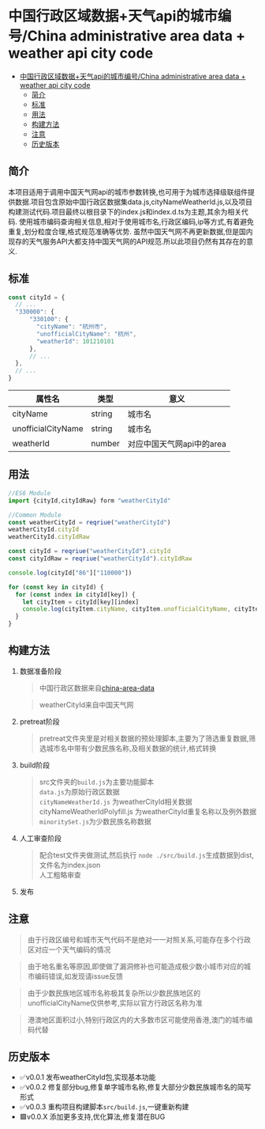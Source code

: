# 中国行政区域数据+天气api的城市编号/China administrative area data + weather api city code

- [中国行政区域数据+天气api的城市编号/China administrative area data + weather api city code](#中国行政区域数据天气api的城市编号china-administrative-area-data--weather-api-city-code)
  - [简介](#简介)
  - [标准](#标准)
  - [用法](#用法)
  - [构建方法](#构建方法)
  - [注意](#注意)
  - [历史版本](#历史版本)

## 简介

本项目适用于调用中国天气网api的城市参数转换,也可用于为城市选择级联组件提供数据.项目包含原始中国行政区数据集data.js,cityNameWeatherId.js,以及项目构建测试代码.项目最终以根目录下的index.js和index.d.ts为主题,其余为相关代码.
使用城市编码查询相关信息,相对于使用城市名,行政区编码,ip等方式,有着避免重复,划分粒度合理,格式规范准确等优势.
虽然中国天气网不再更新数据,但是国内现存的天气服务API大都支持中国天气网的API规范.所以此项目仍然有其存在的意义.


## 标准
```js
const cityId = {
  // ...
  "330000": {
      "330100": {
        "cityName": "杭州市",
        "unofficialCityName": "杭州",
        "weatherId": 101210101
      },
      // ...
  },
  // ...
}
```
|属性名|类型|意义|
|---|---|---|
|cityName|string|城市名|
|unofficialCityName|string|城市名|
|weatherId|number|对应中国天气网api中的area|

## 用法

```js
//ES6 Module
import {cityId,cityIdRaw} form "weatherCityId"

//Common Module
const weatherCityId = reqriue("weatherCityId")
weatherCityId.cityId
weatherCityId.cityIdRaw

const cityId = reqriue("weatherCityId").cityId
const cityIdRaw = reqriue("weatherCityId").cityIdRaw

console.log(cityId["86"]["110000"])

for (const key in cityId) {
  for (const index in cityId[key]) {
    let cityItem = cityId[key][index]
    console.log(cityItem.cityName, cityItem.unofficialCityName, cityItem.weatherId)
  }
}

```

## 构建方法
1. 数据准备阶段
   > 中国行政区数据来自[china-area-data](https://www.npmjs.com/package/china-area-data)

   > weatherCityId来自中国天气网
2. pretreat阶段
   >pretreat文件夹里是对相关数据的预处理脚本,主要为了筛选重复数据,筛选城市名中带有少数民族名称,及相关数据的统计,格式转换
3. build阶段
   >src文件夹的`build.js`为主要功能脚本<br/>
   >`data.js`为原始行政区数据<br/>
   >`cityNameWeatherId.js` 为weatherCityId相关数据<br/>
   >cityNameWeatherIdPolyfill.js 为weatherCityId重复名称以及例外数据<br/>
   >`minoritySet.js`为少数民族名称数据
4. 人工审查阶段
   >配合test文件夹做测试,然后执行 `node ./src/build.js`生成数据到dist,文件名为index.json<br/>
   >人工粗略审查
5. 发布

## 注意

>由于行政区编号和城市天气代码不是绝对一一对照关系,可能存在多个行政区对应一个天气编码的情况

>由于地名重名等原因,即使做了漏洞修补也可能造成极少数小城市对应的城市编码错误,如发现请issue反馈

>由于少数民族地区城市名称极其复杂所以少数民族地区的unofficialCityName仅供参考,实际以官方行政区名称为准

>港澳地区面积过小,特别行政区内的大多数市区可能使用香港,澳门的城市编码代替




## 历史版本

-  ✅v0.0.1 发布weatherCityId包,实现基本功能
-  ✅v0.0.2 修复部分bug,修复单字城市名称,修复大部分少数民族城市名的简写形式
-  ✅v0.0.3 重构项目构建脚本`src/build.js`,一键重新构建
-  🟩v0.0.X 添加更多支持,优化算法,修复潜在BUG
